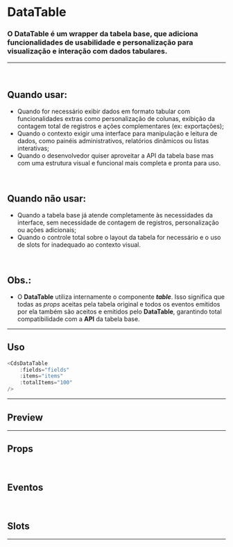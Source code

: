 # DataTable

### O DataTable é um wrapper da tabela base, que adiciona funcionalidades de usabilidade e personalização para visualização e interação com dados tabulares.
---
<br>

## Quando usar:
- Quando for necessário exibir dados em formato tabular com funcionalidades extras como personalização de colunas, exibição da contagem total de registros e ações complementares (ex: exportações);
- Quando o contexto exigir uma interface para manipulação e leitura de dados, como painéis administrativos, relatórios dinâmicos ou listas interativas;
- Quando o desenvolvedor quiser aproveitar a API da tabela base mas com uma estrutura visual e funcional mais completa e pronta para uso.

<br>

## Quando não usar:
- Quando a tabela base já atende completamente às necessidades da interface, sem necessidade de contagem de registros, personalização ou ações adicionais;
- Quando o controle total sobre o layout da tabela for necessário e o uso de slots for inadequado ao contexto visual.

<br>

## Obs.:
- O **DataTable** utiliza internamente o componente **_table_**. Isso significa que todas as _props_ aceitas pela tabela original e todos os eventos emitidos por ela também são aceitos e emitidos pelo **DataTable**, garantindo total compatibilidade com a **API** da tabela base.


---

## Uso

```js
<CdsDataTable
	:fields="fields"
	:items="items"
	:totalItems="100"
/>
```

---

## Preview

<PreviewBuilder
	:args
	:component="CdsDataTable"
	:events
	with-background
/>

---

## Props

<APITable
	name="DataTable"
	section="props"
/>
<br>

## Eventos

<APITable
	name="DataTable"
	section="events"
/>
<br>

## Slots

<APITable
	name="DataTable"
	section="slots"
/>

---

<script setup>
import { ref } from 'vue';
import CdsDataTable from '@/components/DataTable.vue';

const fields = ref([
	{
		key: 'nome',
		label: 'Nome',
	},
	{
		key: 'sobrenome',
		label: 'Sobrenome',
	},
	{
		key: 'idade',
		label: 'Idade',
	},
	{
		key: 'cpf',
		label: 'CPF',
	},
	{
		key: 'rg',
		label: 'RG',
	},
	{
		key: 'endereco',
		label: 'Endereço',
	}
]);

const items = ref([
	{
		nome: 'João Marcelo',
		sobrenome: 'Freitas',
		idade: 30,
		cpf: '123.456.789-00',
		rg: '12.345.678-9',
		endereco: 'Rua 1, 123 - Bairro 1',
	},
	{
		nome: 'Maria Clara',
		sobrenome: 'Silva',
		idade: 25,
		cpf: '987.654.321-00',
		rg: '98.765.432-1',
		endereco: 'Rua 2, 456 - Bairro 2',
	},
	{
		nome: 'Pedro Henrique',
		sobrenome: 'Santos',
		idade: 45,
		cpf: '456.789.123-00',
		rg: '45.678.912-3',
		endereco: 'Rua 3, 789 - Bairro 3',
	},
	{
		nome: 'Ana Beatriz',
		sobrenome: 'Oliveira',
		idade: 28,
		cpf: '789.123.456-00',
		rg: '78.912.345-6',
		endereco: 'Rua 4, 321 - Bairro 4',
	},
	{
		nome: 'Lucas Gabriel',
		sobrenome: 'Ferreira',
		idade: 33,
		cpf: '321.654.987-00',
		rg: '32.165.498-7',
		endereco: 'Rua 5, 654 - Bairro 5',
	},
	{
		nome: 'Julia Sophia',
		sobrenome: 'Rodrigues',
		idade: 29,
		cpf: '654.987.321-00',
		rg: '65.498.732-1',
		endereco: 'Rua 6, 987 - Bairro 6',
	},
	{
		nome: 'Rafael Miguel',
		sobrenome: 'Costa',
		idade: 37,
		cpf: '147.258.369-00',
		rg: '14.725.836-9',
		endereco: 'Rua 7, 147 - Bairro 7',
	},
	{
		nome: 'Isabella Laura',
		sobrenome: 'Almeida',
		idade: 31,
		cpf: '258.369.147-00',
		rg: '25.836.914-7',
		endereco: 'Rua 8, 258 - Bairro 8',
	},
	{
		nome: 'Matheus Felipe',
		sobrenome: 'Pereira',
		idade: 42,
		cpf: '369.147.258-00',
		rg: '36.914.725-8',
		endereco: 'Rua 9, 369 - Bairro 9',
	},
	{
		nome: 'Valentina Alice',
		sobrenome: 'Carvalho',
		idade: 27,
		cpf: '741.852.963-00',
		rg: '74.185.296-3',
		endereco: 'Rua 10, 741 - Bairro 10',
	}
]);

const customFields = ref([
	{
		label: 'Nome',
		id: 'nome',
		visible: true,
	},
	{
		label: 'Sobrenome',
		id: 'sobrenome',
		visible: true,
	},
	{
		label: 'Idade',
		id: 'idade',
		visible: true,
	},
	{
		label: 'CPF',
		id: 'cpf',
		visible: true,
	},
	{
		label: 'RG',
		id: 'rg',
		visible: true,
	},
	{
		label: 'Endereço',
		id: 'endereco',
		visible: true,
	}
]);

const presetsOptions = ref([
	{
		label: 'Basicão',
		columns: ['nome', 'sobrenome', 'idade']
	},
	{
		label: 'Pessoal',
		columns: ['nome', 'idade', 'cpf']
	},
	{
		label: 'Endereço',
		columns: ['nome', 'endereco']
	},
	{
		label: 'Documentos',
		columns: ['nome', 'sobrenome', 'cpf', 'rg']
	},
	{
		label: 'X-Tudo',
		columns: ['nome', 'sobrenome', 'idade', 'cpf', 'rg', 'endereco']
	}
]);

const events = [
	'update:modelValue',
	'update-fields-list',
	'customize-click',
	'search',
	'search-button-click',
];

const args = ref({
	fields: fields,
	items,
	fixedHeader: true,
	allowSelection: false,
	selectionVariant: 'green',
	totalItems: 100,
	presetsOptions: presetsOptions,
	customFieldsList: customFields,
	customFieldsSearchable: true,
	minVisibleFields: 1,
	maxVisibleFields: 0,
	fixedHeader: false,
	noWrap: true,
});
</script>
